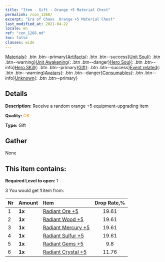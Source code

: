 ```yaml
---
title: "Item - Gift - Orange +5 Material Chest"
permalink: /con_1268/
excerpt: "Era of Chaos  Orange +5 Material Chest"
last_modified_at: 2021-04-22
locale: en
ref: "con_1268.md"
toc: false
classes: wide
---
```

 [Materials](/Items/){: .btn .btn--primary}[Artifacts](/Items/Artifacts/){: .btn .btn--success}[Unit Soul](/Items/UnitSoul/){: .btn .btn--warning}[Unit Awakening](/Items/UnitAwakening/){: .btn .btn--danger}[Hero Soul](/Items/HeroSoul/){: .btn .btn--info}[Hero SKill](/Items/HeroSkill/){: .btn .btn--primary}[Gift](/Items/Gift/){: .btn .btn--success}[Event related](/Items/Events/){: .btn .btn--warning}[Avatars](/Items/Avatars/){: .btn .btn--danger}[Consumables](/Items/Consumables/){: .btn .btn--info}[Unknown](/Items/Unknown/){: .btn .btn--primary}

## Details
 **Description:** Receive a random orange +5 equipment-upgrading item

 **Quality:** <span style="color: #FF8C00">OK</span>

 **Type:** Gift

## Gather

  None

## This item contains:

 **Required Level to open:** 1

 3 You would get **1** item  from:

  | Nr | Amount |     Item    | Drop Rate,% |
  |:---|:-------|:------------|:---------:|
  | 1 |  **1x** | [Radiant Ore +5](/Items/mat_96/) | 19.61 | 
  | 2 |  **1x** | [Radiant Wood +5](/Items/mat_97/) | 19.61 | 
  | 3 |  **1x** | [Radiant Mercury +5](/Items/mat_98/) | 19.61 | 
  | 4 |  **1x** | [Radiant Sulfur +5](/Items/mat_99/) | 19.61 | 
  | 5 |  **1x** | [Radiant Gems +5](/Items/mat_100/) | 9.8 | 
  | 6 |  **1x** | [Radiant Crystal +5](/Items/mat_101/) | 11.76 | 
